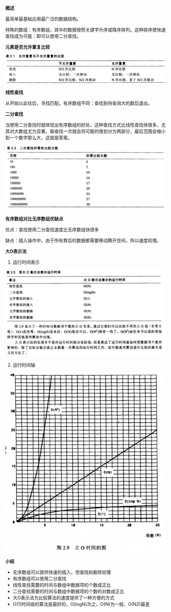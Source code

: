 **概述**

最简单最基础应用最广泛的数据结构。

特殊的数组：有序数组，其中的数据按照关键字升序或降序排列。这种排序使快速查找成为可能：即可以使用二分查找。

**元素是否允许重复比较**

![image-20200405160830327](./images/image-20200405160830327.png)

**线性查找**

从开始以此往后，寻找匹配。有序数组不同：查找到待查询大的数后退出。

**二分查找**

当使用二分查找时就体现出有序数组的好处，这种查找方式比线性查找快很多，尤其对大数组尤为显著。每查找一次就会将可能的值划分为两部分，最后范围会缩小到一个数字那么大，这就是答案。

![image-20200405160935786](./images/image-20200405160935786.png)

**有序数组对比无序数组优缺点**

优点：查找使用二分查找速度比无序数组快很多

缺点：插入操作中，由于所有靠后的数据都需要移动腾开空间，所以速度较慢。

**大O表示法**

1. 运行时间表示

![image-20200405161204118](./images/image-20200405161204118.png)

2. 运行时间轴

![image-20200405161252463](./images/image-20200405161252463.png)

**小结**

- 无序数组可以提供快速的插入，但查找和删除较慢
- 有序数组可以使用二分查找
- 线性查找需要的时间与数组中数据项的个数成正比
- 二分查找需要的时间与数组中数据项的个数的对数成正比
- 大O表示法为比较算法的速度提供了一种方便的方式
- O(1)时间级的算法是最好的，O(logN)次之，O(N)为一般，O(N2)最差
